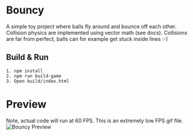 # Bouncy
A simple toy project where balls fly around and bounce off each other. Collision physics are implemented using vector math (see docs). Collisions are far from perfect, balls can for example get stuck inside lines :-)

## Build & Run
```
1. npm install
2. npm run build-game
3. Open build/index.html
```

# Preview
Note, actual code will run at 60 FPS. This is an extremely low FPS gif file.
![Bouncy Preview](img/preview.gif?raw=true "Bouncy Preview")
